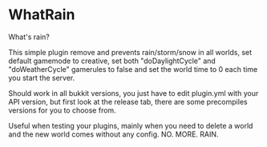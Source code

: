 # WhatRain
What's rain?

This simple plugin remove and prevents rain/storm/snow in all worlds, set default gamemode to creative, set both "doDaylightCycle" and "doWeatherCycle" gamerules to false and set the world time to 0 each time you start the server.

Should work in all bukkit versions, you just have to edit plugin.yml with your API version, but first look at the release tab, there are some precompiles versions for you to choose from.

Useful when testing your plugins, mainly when you need to delete a world and the new world comes without any config. NO. MORE. RAIN.